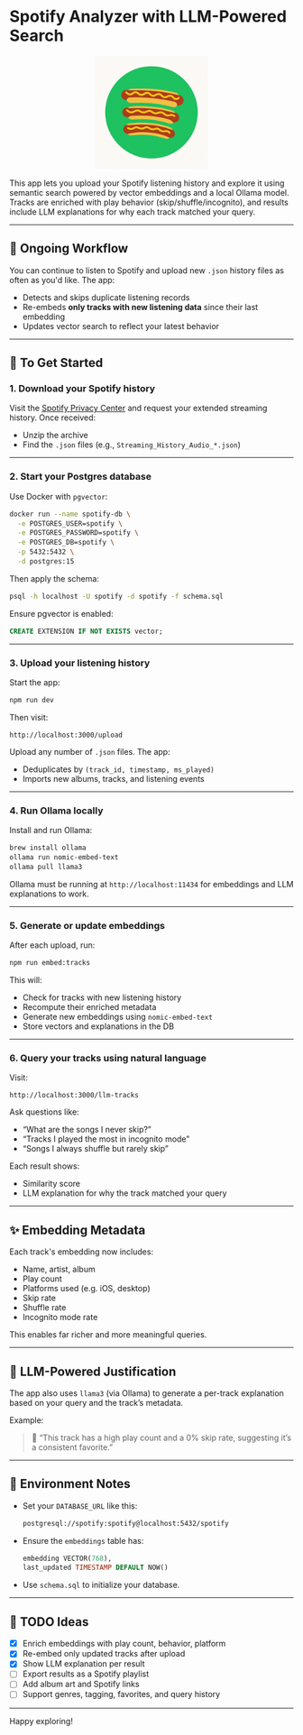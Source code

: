 # Spotify Analyzer with LLM-Powered Search

<p align="center">
  <img src="public/logo.png" width="200" alt="Spotify Analyzer Logo" />
</p>

This app lets you upload your Spotify listening history and explore it using semantic search powered by vector embeddings and a local Ollama model. Tracks are enriched with play behavior (skip/shuffle/incognito), and results include LLM explanations for why each track matched your query.

---

## 🔁 Ongoing Workflow

You can continue to listen to Spotify and upload new `.json` history files as often as you'd like. The app:

- Detects and skips duplicate listening records
- Re-embeds **only tracks with new listening data** since their last embedding
- Updates vector search to reflect your latest behavior

---

## 🧪 To Get Started

### 1. **Download your Spotify history**

Visit the [Spotify Privacy Center](https://www.spotify.com/us/account/privacy/) and request your extended streaming history. Once received:

- Unzip the archive
- Find the `.json` files (e.g., `Streaming_History_Audio_*.json`)

---

### 2. **Start your Postgres database**

Use Docker with `pgvector`:

```bash
docker run --name spotify-db \
  -e POSTGRES_USER=spotify \
  -e POSTGRES_PASSWORD=spotify \
  -e POSTGRES_DB=spotify \
  -p 5432:5432 \
  -d postgres:15
```

Then apply the schema:

```bash
psql -h localhost -U spotify -d spotify -f schema.sql
```

Ensure pgvector is enabled:

```sql
CREATE EXTENSION IF NOT EXISTS vector;
```

---

### 3. **Upload your listening history**

Start the app:

```bash
npm run dev
```

Then visit:

```
http://localhost:3000/upload
```

Upload any number of `.json` files. The app:

- Deduplicates by `(track_id, timestamp, ms_played)`
- Imports new albums, tracks, and listening events

---

### 4. **Run Ollama locally**

Install and run Ollama:

```bash
brew install ollama
ollama run nomic-embed-text
ollama pull llama3
```

Ollama must be running at `http://localhost:11434` for embeddings and LLM explanations to work.

---

### 5. **Generate or update embeddings**

After each upload, run:

```bash
npm run embed:tracks
```

This will:

- Check for tracks with new listening history
- Recompute their enriched metadata
- Generate new embeddings using `nomic-embed-text`
- Store vectors and explanations in the DB

---

### 6. **Query your tracks using natural language**

Visit:

```
http://localhost:3000/llm-tracks
```

Ask questions like:

- “What are the songs I never skip?”
- “Tracks I played the most in incognito mode”
- “Songs I always shuffle but rarely skip”

Each result shows:
- Similarity score
- LLM explanation for why the track matched your query

---

## ✨ Embedding Metadata

Each track's embedding now includes:

- Name, artist, album
- Play count
- Platforms used (e.g. iOS, desktop)
- Skip rate
- Shuffle rate
- Incognito mode rate

This enables far richer and more meaningful queries.

---

## 🧠 LLM-Powered Justification

The app also uses `llama3` (via Ollama) to generate a per-track explanation based on your query and the track’s metadata.

Example:

> **💬** “This track has a high play count and a 0% skip rate, suggesting it’s a consistent favorite.”

---

## 🔧 Environment Notes

- Set your `DATABASE_URL` like this:

  ```bash
  postgresql://spotify:spotify@localhost:5432/spotify
  ```

- Ensure the `embeddings` table has:

  ```sql
  embedding VECTOR(768),
  last_updated TIMESTAMP DEFAULT NOW()
  ```

- Use `schema.sql` to initialize your database.

---

## 🧭 TODO Ideas

- [x] Enrich embeddings with play count, behavior, platform
- [x] Re-embed only updated tracks after upload
- [x] Show LLM explanation per result
- [ ] Export results as a Spotify playlist
- [ ] Add album art and Spotify links
- [ ] Support genres, tagging, favorites, and query history

---

Happy exploring!
